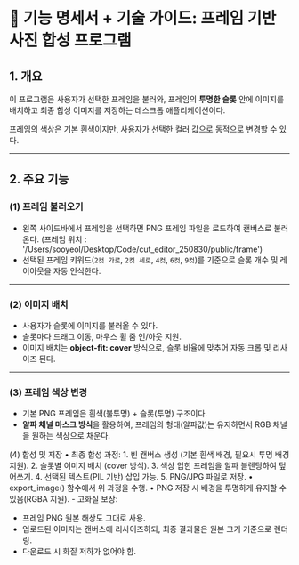 # 📄 기능 명세서 + 기술 가이드: 프레임 기반 사진 합성 프로그램

## 1. 개요
이 프로그램은 사용자가 선택한 프레임을 불러와, 프레임의 **투명한 슬롯** 안에 이미지를 배치하고 최종 합성 이미지를 저장하는 데스크톱 애플리케이션이다.  

프레임의 색상은 기본 흰색이지만, 사용자가 선택한 컬러 값으로 동적으로 변경할 수 있다.

---

## 2. 주요 기능

### (1) 프레임 불러오기
- 왼쪽 사이드바에서 프레임을 선택하면 PNG 프레임 파일을 로드하여 캔버스로 불러온다. (프레임 위치 : '/Users/sooyeol/Desktop/Code/cut_editor_250830/public/frame')
- 선택된 프레임 키워드(`2컷 가로`, `2컷 세로`, `4컷`, `6컷`, `9컷`)를 기준으로 슬롯 개수 및 레이아웃을 자동 인식한다.

---

### (2) 이미지 배치
- 사용자가 슬롯에 이미지를 불러올 수 있다.
- 슬롯마다 드래그 이동, 마우스 휠 줌 인/아웃 지원.
- 이미지 배치는 **object-fit: cover** 방식으로, 슬롯 비율에 맞추어 자동 크롭 및 리사이즈 된다.

---

### (3) 프레임 색상 변경
- 기본 PNG 프레임은 흰색(불투명) + 슬롯(투명) 구조이다.
- **알파 채널 마스크 방식**을 활용하여, 프레임의 형태(알파값)는 유지하면서 RGB 채널을 원하는 색상으로 채운다.


(4) 합성 및 저장
	•	최종 합성 과정:
	1.	빈 캔버스 생성 (기본 흰색 배경, 필요시 투명 배경 지원).
	2.	슬롯별 이미지 배치 (cover 방식).
	3.	색상 입힌 프레임을 알파 블렌딩하여 덮어쓰기.
	4.	선택된 텍스트(PIL 기반) 삽입 가능.
	5.	PNG/JPG 파일로 저장.
	•	export_image() 함수에서 위 과정을 수행.
	•	PNG 저장 시 배경을 투명하게 유지할 수 있음(RGBA 지원).
    - 고화질 보장:
  - 프레임 PNG 원본 해상도 그대로 사용.
  - 업로드된 이미지는 캔버스에 리사이즈하되, 최종 결과물은 원본 크기 기준으로 렌더링.
  - 다운로드 시 화질 저하가 없어야 함.